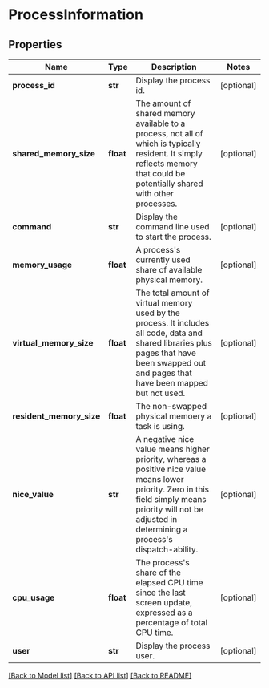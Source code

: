 # ProcessInformation

## Properties
Name | Type | Description | Notes
------------ | ------------- | ------------- | -------------
**process_id** | **str** | Display the process id. | [optional] 
**shared_memory_size** | **float** | The amount of shared memory available to a process, not all of which is typically resident. It simply reflects memory that could be potentially shared with other processes.  | [optional] 
**command** | **str** | Display the command line used to start the process. | [optional] 
**memory_usage** | **float** | A process&#x27;s currently used share of available physical memory.  | [optional] 
**virtual_memory_size** | **float** | The total amount of virtual memory used by the process. It includes all code, data and shared libraries plus pages that have been swapped out and pages that have been mapped but not used.  | [optional] 
**resident_memory_size** | **float** | The non-swapped physical memoery a task is using. | [optional] 
**nice_value** | **str** | A negative nice value means higher priority, whereas a positive nice value means lower priority. Zero in this field simply means priority will not be adjusted in determining a process&#x27;s dispatch-ability.  | [optional] 
**cpu_usage** | **float** | The process&#x27;s share of the elapsed CPU time since the last screen update, expressed as a percentage of total CPU time.  | [optional] 
**user** | **str** | Display the process user. | [optional] 

[[Back to Model list]](../README.md#documentation-for-models) [[Back to API list]](../README.md#documentation-for-api-endpoints) [[Back to README]](../README.md)

